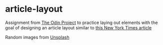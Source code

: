 # article-layout
Assignment from [The Odin Project](https://www.theodinproject.com) to practice laying out elements with the goal of designing an article layout similar to [this New York Times article](https://www.nytimes.com/2014/03/18/science/space/detection-of-waves-in-space-buttresses-landmark-theory-of-big-bang.html)

Random images from [Unsplash](https://source.unsplash.com/)
